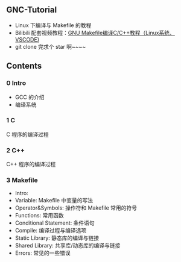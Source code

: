 ## GNC-Tutorial

- Linux 下编译与 Makefile 的教程
- Bilibili 配套视频教程：[GNU Makefile编译C/C++教程（Linux系统、VSCODE)](https://www.bilibili.com/video/BV1EM41177s1/?vd_source=ead820d10887c21595d014f264bcbb35)
- git clone 完求个 star 啊~~~~

## Contents
### 0 Intro
- GCC 的介绍
- 编译系统
### 1 C
C 程序的编译过程
### 2 C++
C++ 程序的编译过程

### 3 Makefile
- Intro: 
- Variable: Makefile 中变量的写法
- Operator&Symbols: 操作符和 Makefile 常用的符号
- Functions: 常用函数
- Conditional Statement: 条件语句
- Compile: 编译过程与编译选项
- Static Library: 静态库的编译与链接
- Shared Library: 共享库/动态库的编译与链接
- Errors: 常见的一些错误

